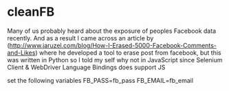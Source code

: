 # cleanFB

Many of us probably heard about the exposure of peoples Facebook data recently. And as a result I came across an article by (http://www.jaruzel.com/blog/How-I-Erased-5000-Facebook-Comments-and-Likes) where he developed a tool to erase post from facebook, but this was written in Python so I told my self why not in JavaScript since Selenium Client & WebDriver Language Bindings does support JS

set the following variables
FB_PASS=fb_pass
FB_EMAIL=fb_email
